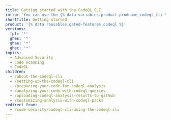 ```yaml
---
title: Getting started with the CodeQL CLI
intro: 'You can use the {% data variables.product.prodname_codeql_cli %} to locally develop, test and run {% data variables.product.prodname_codeql %} queries on software projects.'
shortTitle: Getting started
product: '{% data reusables.gated-features.codeql %}'
versions:
  fpt: '*'
  ghes: '*'
  ghae: '*'
  ghec: '*'
topics:
  - Advanced Security
  - Code scanning
  - CodeQL
children:
  - /about-the-codeql-cli
  - /setting-up-the-codeql-cli
  - /preparing-your-code-for-codeql-analysis
  - /analyzing-your-code-with-codeql-queries
  - /uploading-codeql-analysis-results-to-github
  - /customizing-analysis-with-codeql-packs
redirect_from:
  - /code-security/codeql-cli/using-the-codeql-cli
---
```


